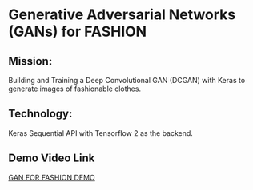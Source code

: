 <h1>Generative Adversarial Networks (GANs) for FASHION</h1>


<h2>Mission: </h2>
Building and Training a Deep Convolutional GAN (DCGAN) with Keras to generate images of fashionable clothes.

<h2>Technology: </h2>
Keras Sequential API with Tensorflow 2 as the backend.

<h2>Demo Video Link</h2>
<p>    <a href="https://drive.google.com/file/d/1EYcmUWMgmBxxoCo3eHG9LbVb4PBWN9nr/view?usp=sharing"> GAN FOR FASHION DEMO</a> </p>

